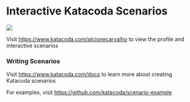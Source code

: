 # Interactive Katacoda Scenarios

[![](http://shields.katacoda.com/katacoda/alcionecarvalho/count.svg)](https://www.katacoda.com/alcionecarvalho "Get your profile on Katacoda.com")

Visit https://www.katacoda.com/alcionecarvalho to view the profile and interactive scenarios

### Writing Scenarios
Visit https://www.katacoda.com/docs to learn more about creating Katacoda scenarios

For examples, visit https://github.com/katacoda/scenario-example
